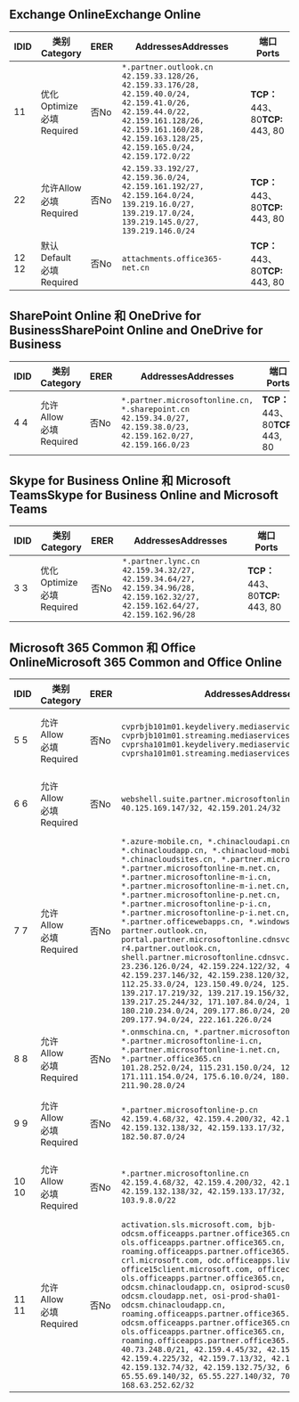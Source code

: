 <!--THIS FILE IS AUTOMATICALLY GENERATED. MANUAL CHANGES WILL BE OVERWRITTEN.-->
<!--Please contact the Office 365 Endpoints team with any questions.-->
<!--China endpoints version 2018112800-->
<!--File generated 2018-12-03 15:05:37.8359-->

## <a name="exchange-online"></a><span data-ttu-id="0fbbe-101">Exchange Online</span><span class="sxs-lookup"><span data-stu-id="0fbbe-101">Exchange Online</span></span>

<span data-ttu-id="0fbbe-102">ID</span><span class="sxs-lookup"><span data-stu-id="0fbbe-102">ID</span></span> | <span data-ttu-id="0fbbe-103">类别</span><span class="sxs-lookup"><span data-stu-id="0fbbe-103">Category</span></span> | <span data-ttu-id="0fbbe-104">ER</span><span class="sxs-lookup"><span data-stu-id="0fbbe-104">ER</span></span> | <span data-ttu-id="0fbbe-105">Addresses</span><span class="sxs-lookup"><span data-stu-id="0fbbe-105">Addresses</span></span> | <span data-ttu-id="0fbbe-106">端口</span><span class="sxs-lookup"><span data-stu-id="0fbbe-106">Ports</span></span>
-- | -------------------- | -- | --------------------------------------------------------------------------------------------------------------------------------------------------------------------------------------------------------- | ----------------
<span data-ttu-id="0fbbe-107">1</span><span class="sxs-lookup"><span data-stu-id="0fbbe-107">1</span></span> | <span data-ttu-id="0fbbe-108">优化</span><span class="sxs-lookup"><span data-stu-id="0fbbe-108">Optimize</span></span><BR><span data-ttu-id="0fbbe-109">必填</span><span class="sxs-lookup"><span data-stu-id="0fbbe-109">Required</span></span> | <span data-ttu-id="0fbbe-110">否</span><span class="sxs-lookup"><span data-stu-id="0fbbe-110">No</span></span> | `*.partner.outlook.cn`<BR>`42.159.33.128/26, 42.159.33.176/28, 42.159.40.0/24, 42.159.41.0/26, 42.159.44.0/22, 42.159.161.128/26, 42.159.161.160/28, 42.159.163.128/25, 42.159.165.0/24, 42.159.172.0/22` | <span data-ttu-id="0fbbe-111">**TCP：** 443、80</span><span class="sxs-lookup"><span data-stu-id="0fbbe-111">**TCP:** 443, 80</span></span>
<span data-ttu-id="0fbbe-112">2</span><span class="sxs-lookup"><span data-stu-id="0fbbe-112">2</span></span> | <span data-ttu-id="0fbbe-113">允许</span><span class="sxs-lookup"><span data-stu-id="0fbbe-113">Allow</span></span><BR><span data-ttu-id="0fbbe-114">必填</span><span class="sxs-lookup"><span data-stu-id="0fbbe-114">Required</span></span> | <span data-ttu-id="0fbbe-115">否</span><span class="sxs-lookup"><span data-stu-id="0fbbe-115">No</span></span> | `42.159.33.192/27, 42.159.36.0/24, 42.159.161.192/27, 42.159.164.0/24, 139.219.16.0/27, 139.219.17.0/24, 139.219.145.0/27, 139.219.146.0/24` | <span data-ttu-id="0fbbe-116">**TCP：** 443、80</span><span class="sxs-lookup"><span data-stu-id="0fbbe-116">**TCP:** 443, 80</span></span>
<span data-ttu-id="0fbbe-117">12 </span><span class="sxs-lookup"><span data-stu-id="0fbbe-117">12</span></span> | <span data-ttu-id="0fbbe-118">默认</span><span class="sxs-lookup"><span data-stu-id="0fbbe-118">Default</span></span><BR><span data-ttu-id="0fbbe-119">必填</span><span class="sxs-lookup"><span data-stu-id="0fbbe-119">Required</span></span> | <span data-ttu-id="0fbbe-120">否</span><span class="sxs-lookup"><span data-stu-id="0fbbe-120">No</span></span> | `attachments.office365-net.cn` | <span data-ttu-id="0fbbe-121">**TCP：** 443、80</span><span class="sxs-lookup"><span data-stu-id="0fbbe-121">**TCP:** 443, 80</span></span>

## <a name="sharepoint-online-and-onedrive-for-business"></a><span data-ttu-id="0fbbe-122">SharePoint Online 和 OneDrive for Business</span><span class="sxs-lookup"><span data-stu-id="0fbbe-122">SharePoint Online and OneDrive for Business</span></span>

<span data-ttu-id="0fbbe-123">ID</span><span class="sxs-lookup"><span data-stu-id="0fbbe-123">ID</span></span> | <span data-ttu-id="0fbbe-124">类别</span><span class="sxs-lookup"><span data-stu-id="0fbbe-124">Category</span></span> | <span data-ttu-id="0fbbe-125">ER</span><span class="sxs-lookup"><span data-stu-id="0fbbe-125">ER</span></span> | <span data-ttu-id="0fbbe-126">Addresses</span><span class="sxs-lookup"><span data-stu-id="0fbbe-126">Addresses</span></span> | <span data-ttu-id="0fbbe-127">端口</span><span class="sxs-lookup"><span data-stu-id="0fbbe-127">Ports</span></span>
-- | ----------------- | -- | --------------------------------------------------------------------------------------------------------------------- | ----------------
<span data-ttu-id="0fbbe-128">4 </span><span class="sxs-lookup"><span data-stu-id="0fbbe-128">4</span></span> | <span data-ttu-id="0fbbe-129">允许</span><span class="sxs-lookup"><span data-stu-id="0fbbe-129">Allow</span></span><BR><span data-ttu-id="0fbbe-130">必填</span><span class="sxs-lookup"><span data-stu-id="0fbbe-130">Required</span></span> | <span data-ttu-id="0fbbe-131">否</span><span class="sxs-lookup"><span data-stu-id="0fbbe-131">No</span></span> | `*.partner.microsoftonline.cn, *.sharepoint.cn`<BR>`42.159.34.0/27, 42.159.38.0/23, 42.159.162.0/27, 42.159.166.0/23` | <span data-ttu-id="0fbbe-132">**TCP：** 443、80</span><span class="sxs-lookup"><span data-stu-id="0fbbe-132">**TCP:** 443, 80</span></span>

## <a name="skype-for-business-online-and-microsoft-teams"></a><span data-ttu-id="0fbbe-133">Skype for Business Online 和 Microsoft Teams</span><span class="sxs-lookup"><span data-stu-id="0fbbe-133">Skype for Business Online and Microsoft Teams</span></span>

<span data-ttu-id="0fbbe-134">ID</span><span class="sxs-lookup"><span data-stu-id="0fbbe-134">ID</span></span> | <span data-ttu-id="0fbbe-135">类别</span><span class="sxs-lookup"><span data-stu-id="0fbbe-135">Category</span></span> | <span data-ttu-id="0fbbe-136">ER</span><span class="sxs-lookup"><span data-stu-id="0fbbe-136">ER</span></span> | <span data-ttu-id="0fbbe-137">Addresses</span><span class="sxs-lookup"><span data-stu-id="0fbbe-137">Addresses</span></span> | <span data-ttu-id="0fbbe-138">端口</span><span class="sxs-lookup"><span data-stu-id="0fbbe-138">Ports</span></span>
-- | -------------------- | -- | -------------------------------------------------------------------------------------------------------------------------------- | ----------------
<span data-ttu-id="0fbbe-139">3 </span><span class="sxs-lookup"><span data-stu-id="0fbbe-139">3</span></span> | <span data-ttu-id="0fbbe-140">优化</span><span class="sxs-lookup"><span data-stu-id="0fbbe-140">Optimize</span></span><BR><span data-ttu-id="0fbbe-141">必填</span><span class="sxs-lookup"><span data-stu-id="0fbbe-141">Required</span></span> | <span data-ttu-id="0fbbe-142">否</span><span class="sxs-lookup"><span data-stu-id="0fbbe-142">No</span></span> | `*.partner.lync.cn`<BR>`42.159.34.32/27, 42.159.34.64/27, 42.159.34.96/28, 42.159.162.32/27, 42.159.162.64/27, 42.159.162.96/28` | <span data-ttu-id="0fbbe-143">**TCP：** 443、80</span><span class="sxs-lookup"><span data-stu-id="0fbbe-143">**TCP:** 443, 80</span></span>

## <a name="microsoft-365-common-and-office-online"></a><span data-ttu-id="0fbbe-144">Microsoft 365 Common 和 Office Online</span><span class="sxs-lookup"><span data-stu-id="0fbbe-144">Microsoft 365 Common and Office Online</span></span>

<span data-ttu-id="0fbbe-145">ID</span><span class="sxs-lookup"><span data-stu-id="0fbbe-145">ID</span></span> | <span data-ttu-id="0fbbe-146">类别</span><span class="sxs-lookup"><span data-stu-id="0fbbe-146">Category</span></span> | <span data-ttu-id="0fbbe-147">ER</span><span class="sxs-lookup"><span data-stu-id="0fbbe-147">ER</span></span> | <span data-ttu-id="0fbbe-148">Addresses</span><span class="sxs-lookup"><span data-stu-id="0fbbe-148">Addresses</span></span> | <span data-ttu-id="0fbbe-149">端口</span><span class="sxs-lookup"><span data-stu-id="0fbbe-149">Ports</span></span>
-- | ----------------- | -- | ---------------------------------------------------------------------------------------------------------------------------------------------------------------------------------------------------------------------------------------------------------------------------------------------------------------------------------------------------------------------------------------------------------------------------------------------------------------------------------------------------------------------------------------------------------------------------------------------------------------------------------------------------------------------------------------------------------------------------------------------------------------------------------------------------------------------------------------------------------------------------------------------------------------------- | ----------------
<span data-ttu-id="0fbbe-150">5 </span><span class="sxs-lookup"><span data-stu-id="0fbbe-150">5</span></span> | <span data-ttu-id="0fbbe-151">允许</span><span class="sxs-lookup"><span data-stu-id="0fbbe-151">Allow</span></span><BR><span data-ttu-id="0fbbe-152">必填</span><span class="sxs-lookup"><span data-stu-id="0fbbe-152">Required</span></span> | <span data-ttu-id="0fbbe-153">否</span><span class="sxs-lookup"><span data-stu-id="0fbbe-153">No</span></span> | `cvprbjb101m01.keydelivery.mediaservices.chinacloudapi.cn, cvprbjb101m01.streaming.mediaservices.chinacloudapi.cn, cvprsha101m01.keydelivery.mediaservices.chinacloudapi.cn, cvprsha101m01.streaming.mediaservices.chinacloudapi.cn` | <span data-ttu-id="0fbbe-154">**TCP：** 443、80</span><span class="sxs-lookup"><span data-stu-id="0fbbe-154">**TCP:** 443, 80</span></span>
<span data-ttu-id="0fbbe-155">6 </span><span class="sxs-lookup"><span data-stu-id="0fbbe-155">6</span></span> | <span data-ttu-id="0fbbe-156">允许</span><span class="sxs-lookup"><span data-stu-id="0fbbe-156">Allow</span></span><BR><span data-ttu-id="0fbbe-157">必填</span><span class="sxs-lookup"><span data-stu-id="0fbbe-157">Required</span></span> | <span data-ttu-id="0fbbe-158">否</span><span class="sxs-lookup"><span data-stu-id="0fbbe-158">No</span></span> | `webshell.suite.partner.microsoftonline.cn`<BR>`40.125.169.147/32, 42.159.201.24/32` | <span data-ttu-id="0fbbe-159">**TCP：** 443、80</span><span class="sxs-lookup"><span data-stu-id="0fbbe-159">**TCP:** 443, 80</span></span>
<span data-ttu-id="0fbbe-160">7 </span><span class="sxs-lookup"><span data-stu-id="0fbbe-160">7</span></span> | <span data-ttu-id="0fbbe-161">允许</span><span class="sxs-lookup"><span data-stu-id="0fbbe-161">Allow</span></span><BR><span data-ttu-id="0fbbe-162">必填</span><span class="sxs-lookup"><span data-stu-id="0fbbe-162">Required</span></span> | <span data-ttu-id="0fbbe-163">否</span><span class="sxs-lookup"><span data-stu-id="0fbbe-163">No</span></span> | `*.azure-mobile.cn, *.chinacloudapi.cn, *.chinacloudapp.cn, *.chinacloud-mobile.cn, *.chinacloudsites.cn, *.partner.microsoftonline-m.cn, *.partner.microsoftonline-m.net.cn, *.partner.microsoftonline-m-i.cn, *.partner.microsoftonline-m-i.net.cn, *.partner.microsoftonline-p.net.cn, *.partner.microsoftonline-p-i.cn, *.partner.microsoftonline-p-i.net.cn, *.partner.officewebapps.cn, *.windowsazure.cn, partner.outlook.cn, portal.partner.microsoftonline.cdnsvc.com, r4.partner.outlook.cn, shell.partner.microsoftonline.cdnsvc.com`<BR>`23.236.126.0/24, 42.159.224.122/32, 42.159.233.91/32, 42.159.237.146/32, 42.159.238.120/32, 58.68.168.0/24, 112.25.33.0/24, 123.150.49.0/24, 125.65.247.0/24, 139.217.17.219/32, 139.217.19.156/32, 139.217.21.3/32, 139.217.25.244/32, 171.107.84.0/24, 180.210.232.0/24, 180.210.234.0/24, 209.177.86.0/24, 209.177.90.0/24, 209.177.94.0/24, 222.161.226.0/24` | <span data-ttu-id="0fbbe-164">**TCP：** 443、80</span><span class="sxs-lookup"><span data-stu-id="0fbbe-164">**TCP:** 443, 80</span></span>
<span data-ttu-id="0fbbe-165">8 </span><span class="sxs-lookup"><span data-stu-id="0fbbe-165">8</span></span> | <span data-ttu-id="0fbbe-166">允许</span><span class="sxs-lookup"><span data-stu-id="0fbbe-166">Allow</span></span><BR><span data-ttu-id="0fbbe-167">必填</span><span class="sxs-lookup"><span data-stu-id="0fbbe-167">Required</span></span> | <span data-ttu-id="0fbbe-168">否</span><span class="sxs-lookup"><span data-stu-id="0fbbe-168">No</span></span> | `*.onmschina.cn, *.partner.microsoftonline.net.cn, *.partner.microsoftonline-i.cn, *.partner.microsoftonline-i.net.cn, *.partner.office365.cn`<BR>`101.28.252.0/24, 115.231.150.0/24, 123.235.32.0/24, 171.111.154.0/24, 175.6.10.0/24, 180.210.229.0/24, 211.90.28.0/24` | <span data-ttu-id="0fbbe-169">**TCP：** 443、80</span><span class="sxs-lookup"><span data-stu-id="0fbbe-169">**TCP:** 443, 80</span></span>
<span data-ttu-id="0fbbe-170">9 </span><span class="sxs-lookup"><span data-stu-id="0fbbe-170">9</span></span> | <span data-ttu-id="0fbbe-171">允许</span><span class="sxs-lookup"><span data-stu-id="0fbbe-171">Allow</span></span><BR><span data-ttu-id="0fbbe-172">必填</span><span class="sxs-lookup"><span data-stu-id="0fbbe-172">Required</span></span> | <span data-ttu-id="0fbbe-173">否</span><span class="sxs-lookup"><span data-stu-id="0fbbe-173">No</span></span> | `*.partner.microsoftonline-p.cn`<BR>`42.159.4.68/32, 42.159.4.200/32, 42.159.7.156/32, 42.159.132.138/32, 42.159.133.17/32, 42.159.135.78/32, 182.50.87.0/24` | <span data-ttu-id="0fbbe-174">**TCP：** 443、80</span><span class="sxs-lookup"><span data-stu-id="0fbbe-174">**TCP:** 443, 80</span></span>
<span data-ttu-id="0fbbe-175">10 </span><span class="sxs-lookup"><span data-stu-id="0fbbe-175">10</span></span> | <span data-ttu-id="0fbbe-176">允许</span><span class="sxs-lookup"><span data-stu-id="0fbbe-176">Allow</span></span><BR><span data-ttu-id="0fbbe-177">必填</span><span class="sxs-lookup"><span data-stu-id="0fbbe-177">Required</span></span> | <span data-ttu-id="0fbbe-178">否</span><span class="sxs-lookup"><span data-stu-id="0fbbe-178">No</span></span> | `*.partner.microsoftonline.cn`<BR>`42.159.4.68/32, 42.159.4.200/32, 42.159.7.156/32, 42.159.132.138/32, 42.159.133.17/32, 42.159.135.78/32, 103.9.8.0/22` | <span data-ttu-id="0fbbe-179">**TCP：** 443、80</span><span class="sxs-lookup"><span data-stu-id="0fbbe-179">**TCP:** 443, 80</span></span>
<span data-ttu-id="0fbbe-180">11 </span><span class="sxs-lookup"><span data-stu-id="0fbbe-180">11</span></span> | <span data-ttu-id="0fbbe-181">允许</span><span class="sxs-lookup"><span data-stu-id="0fbbe-181">Allow</span></span><BR><span data-ttu-id="0fbbe-182">必填</span><span class="sxs-lookup"><span data-stu-id="0fbbe-182">Required</span></span> | <span data-ttu-id="0fbbe-183">否</span><span class="sxs-lookup"><span data-stu-id="0fbbe-183">No</span></span> | `activation.sls.microsoft.com, bjb-odcsm.officeapps.partner.office365.cn, bjb-ols.officeapps.partner.office365.cn, bjb-roaming.officeapps.partner.office365.cn, crl.microsoft.com, odc.officeapps.live.com, office15client.microsoft.com, officecdn.microsoft.com, ols.officeapps.partner.office365.cn, osi-prod-bjb01-odcsm.chinacloudapp.cn, osiprod-scus01-odcsm.cloudapp.net, osi-prod-sha01-odcsm.chinacloudapp.cn, roaming.officeapps.partner.office365.cn, sha-odcsm.officeapps.partner.office365.cn, sha-ols.officeapps.partner.office365.cn, sha-roaming.officeapps.partner.office365.cn`<BR>`40.73.248.0/21, 42.159.4.45/32, 42.159.4.50/32, 42.159.4.225/32, 42.159.7.13/32, 42.159.132.73/32, 42.159.132.74/32, 42.159.132.75/32, 65.52.98.231/32, 65.55.69.140/32, 65.55.227.140/32, 70.37.81.47/32, 168.63.252.62/32` | <span data-ttu-id="0fbbe-184">**TCP：** 443、80</span><span class="sxs-lookup"><span data-stu-id="0fbbe-184">**TCP:** 443, 80</span></span>
